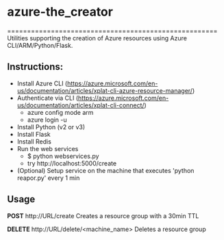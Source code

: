 # azure-the_creator
=====================================================
Utilities supporting the creation of Azure resources using Azure CLI/ARM/Python/Flask.

Instructions:
-------------

- Install Azure CLI (https://azure.microsoft.com/en-us/documentation/articles/xplat-cli-azure-resource-manager/)
- Authenticate via CLI (https://azure.microsoft.com/en-us/documentation/articles/xplat-cli-connect/)
	- azure config mode arm
	- azure login -u <username>
- Install Python (v2 or v3)
- Install Flask
- Install Redis
- Run the web services
	- $ python webservices.py
	- try http://localhost:5000/create
- (Optional) Setup service on the machine that executes 'python reapor.py' every 1 min


Usage
----------------

**POST** http://URL/create
Creates a resource group with a 30min TTL


**DELETE** http://URL/delete/<machine_name>
Deletes a resource group